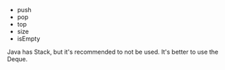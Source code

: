 * push
* pop
* top
* size
* isEmpty

Java has Stack, but it's recommended to not be used. It's better to use the Deque.